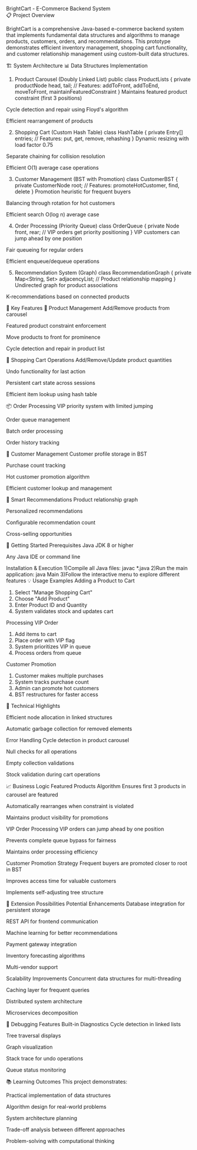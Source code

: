 BrightCart - E-Commerce Backend System
</br>
📋 Project Overview</br>

BrightCart is a comprehensive Java-based e-commerce backend system that implements fundamental data structures and algorithms to manage products, customers, orders, and recommendations. This prototype demonstrates efficient inventory management, shopping cart functionality, and customer relationship management using custom-built data structures.

🏗️ System Architecture
📊 Data Structures Implementation
1. Product Carousel (Doubly Linked List)
public class ProductLists {
    private productNode head, tail;
    // Features: addToFront, addToEnd, moveToFront, maintainFeaturedConstraint
}
Maintains featured product constraint (first 3 positions)

Cycle detection and repair using Floyd's algorithm

Efficient rearrangement of products

2. Shopping Cart (Custom Hash Table)
class HashTable {
    private Entry[] entries;
    // Features: put, get, remove, rehashing
}
Dynamic resizing with load factor 0.75

Separate chaining for collision resolution

Efficient O(1) average case operations

3. Customer Management (BST with Promotion)
class CustomerBST {
    private CustomerNode root;
    // Features: promoteHotCustomer, find, delete
}
Promotion heuristic for frequent buyers

Balancing through rotation for hot customers

Efficient search O(log n) average case

4. Order Processing (Priority Queue)
class OrderQueue {
    private Node front, rear;
    // VIP orders get priority positioning
}
VIP customers can jump ahead by one position

Fair queueing for regular orders

Efficient enqueue/dequeue operations

5. Recommendation System (Graph)
class RecommendationGraph {
    private Map<String, Set<String>> adjacencyList;
    // Product relationship mapping
}
Undirected graph for product associations

K-recommendations based on connected products

🎯 Key Features
🔄 Product Management
Add/Remove products from carousel

Featured product constraint enforcement

Move products to front for prominence

Cycle detection and repair in product list

🛒 Shopping Cart Operations
Add/Remove/Update product quantities

Undo functionality for last action

Persistent cart state across sessions

Efficient item lookup using hash table

📦 Order Processing
VIP priority system with limited jumping

Order queue management

Batch order processing

Order history tracking

👥 Customer Management
Customer profile storage in BST

Purchase count tracking

Hot customer promotion algorithm

Efficient customer lookup and management

🤖 Smart Recommendations
Product relationship graph

Personalized recommendations

Configurable recommendation count

Cross-selling opportunities

🚀 Getting Started
Prerequisites
Java JDK 8 or higher

Any Java IDE or command line

Installation & Execution
1)Compile all Java files:
javac *.java
2)Run the main application:
java Main
3)Follow the interactive menu to explore different features
💡 Usage Examples
Adding a Product to Cart
1. Select "Manage Shopping Cart"
2. Choose "Add Product"
3. Enter Product ID and Quantity
4. System validates stock and updates cart

Processing VIP Order
1. Add items to cart
2. Place order with VIP flag
3. System prioritizes VIP in queue
4. Process orders from queue

Customer Promotion
1. Customer makes multiple purchases
2. System tracks purchase count
3. Admin can promote hot customers
4. BST restructures for faster access

🔧 Technical Highlights

Efficient node allocation in linked structures

Automatic garbage collection for removed elements

Error Handling
Cycle detection in product carousel

Null checks for all operations

Empty collection validations

Stock validation during cart operations

📈 Business Logic
Featured Products Algorithm
Ensures first 3 products in carousel are featured

Automatically rearranges when constraint is violated

Maintains product visibility for promotions

VIP Order Processing
VIP orders can jump ahead by one position

Prevents complete queue bypass for fairness

Maintains order processing efficiency

Customer Promotion Strategy
Frequent buyers are promoted closer to root in BST

Improves access time for valuable customers

Implements self-adjusting tree structure

🔮 Extension Possibilities
Potential Enhancements
Database integration for persistent storage

REST API for frontend communication

Machine learning for better recommendations

Payment gateway integration

Inventory forecasting algorithms

Multi-vendor support

Scalability Improvements
Concurrent data structures for multi-threading

Caching layer for frequent queries

Distributed system architecture

Microservices decomposition

🐛 Debugging Features
Built-in Diagnostics
Cycle detection in linked lists

Tree traversal displays

Graph visualization

Stack trace for undo operations

Queue status monitoring

📚 Learning Outcomes
This project demonstrates:

Practical implementation of data structures

Algorithm design for real-world problems

System architecture planning

Trade-off analysis between different approaches

Problem-solving with computational thinking
